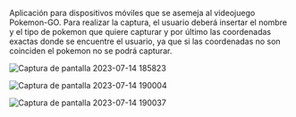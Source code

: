 Aplicación para dispositivos móviles que se asemeja al videojuego Pokemon-GO.
Para realizar la captura, el usuario deberá insertar el nombre y el tipo de pokemon que quiere capturar y por último las coordenadas exactas donde se encuentre el usuario, ya que si las coordenadas no son coinciden el pokemon no se podrá capturar.

![Captura de pantalla 2023-07-14 185823](https://github.com/beatrizmlosana/pokemonGO-app/assets/136492250/cb0ae959-e087-40b7-b7d1-36641df11066)


![Captura de pantalla 2023-07-14 190004](https://github.com/beatrizmlosana/pokemonGO-app/assets/136492250/3bc8fbe2-68db-455e-ac36-253f3041ecfa)


![Captura de pantalla 2023-07-14 190037](https://github.com/beatrizmlosana/pokemonGO-app/assets/136492250/c5e476d3-3365-477b-adc2-1b4ee9c83608)
